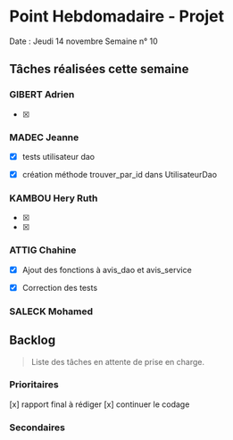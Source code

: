 # Point Hebdomadaire - Projet

Date : Jeudi 14 novembre
Semaine n° 10

## Tâches réalisées cette semaine

### GIBERT Adrien

- [x] 

### MADEC Jeanne

- [x] tests utilisateur dao
- [x] création méthode trouver_par_id dans UtilisateurDao


### KAMBOU Hery Ruth

- [x]   
- [x]

### ATTIG Chahine

- [x] Ajout des fonctions à avis_dao et avis_service
- [x] Correction des tests


### SALECK Mohamed


## Backlog

> Liste des tâches en attente de prise en charge.

### Prioritaires

[x] rapport final à rédiger
[x] continuer le codage 



### Secondaires